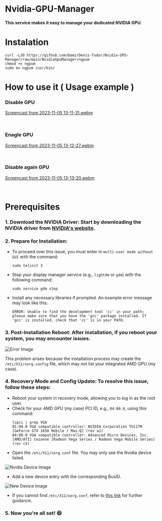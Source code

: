 # Nvidia-GPU-Manager
#### This service makes it easy to manage your dedicated NVIDIA GPU.

# Instalation
```shell
curl -LJO https://github.com/DamirDenis-Tudor/Nvidia-GPU-Manager/raw/main/NvidiaGpuManager/ngpum
chmod +x ngpum
sudo mv ngpum /usr/bin/
```

# How to use it ( Usage example )
### Disable GPU
[Screencast from 2023-11-05 13-11-31.webm](https://github.com/DamirDenis-Tudor/Nvidia-GPU-Manager/assets/101417927/bd74a0cf-5d17-4aea-9602-86cf14b46805)

<br>

### Enagle GPU
[Screencast from 2023-11-05 13-12-27.webm](https://github.com/DamirDenis-Tudor/Nvidia-GPU-Manager/assets/101417927/76f0d3cb-4965-441d-853b-68d63910cabd)

<br>

### Disable again GPU
[Screencast from 2023-11-05 13-13-20.webm](https://github.com/DamirDenis-Tudor/Nvidia-GPU-Manager/assets/101417927/303c0291-fd26-4b7a-a0df-776eaab285ce)

<br>

# Prerequisites

### 1. **Download the NVIDIA Driver:** Start by downloading the NVIDIA driver from [NVIDIA's website](https://www.nvidia.com/download/index.aspx).

### 2. **Prepare for Installation:**
   - To proceed over this issue, you must enter in `multi-user mode without GUI` with the command:
     ```shell
     sudo telinit 3
     ```
   - Stop your display manager service (e.g., `lightdm` or `gdm`) with the following command:
     ```shell
     sudo service gdm stop
     ```
   - Install any necessary libraries if prompted. An example error message may look like this:
     ```shell
     ERROR: Unable to find the development tool 'cc' in your path; please make sure that you have the 'gcc' package installed. If 'gcc' is installed, check that 'cc' is in your PATH.
     ```

### 3. **Post-Installation Reboot:** After installation, if you reboot your system, you may encounter issues.

   ![Error Image](https://github.com/DamirDenis-Tudor/Nvidia-GPU-Manager/assets/101417927/6642cb9e-e616-4b07-9d94-de98a2a0b95c)

   This problem arises because the installation process may create the `/etc/X11/xorg.config` file, which may not list your integrated AMD GPU (my case).

### 4. **Recovery Mode and Config Update:** To resolve this issue, follow these steps:
   - Reboot your system in recovery mode, allowing you to log in as the root user.
   - Check for your AMD GPU (my case) PCI ID, e.g., `04:00.0`, using this command:
     ```shell
     lspci | grep VGA
     01:00.0 VGA compatible controller: NVIDIA Corporation TU117M [GeForce GTX 1650 Mobile / Max-Q] (rev a1)
     04:00.0 VGA compatible controller: Advanced Micro Devices, Inc. [AMD/ATI] Cezanne [Radeon Vega Series / Radeon Vega Mobile Series] (rev c5)
     ```
   - Open the `/etc/X11/xorg.conf` file. You may only see the Nvidia device listed.

   ![Nvidia Device Image](https://github.com/DamirDenis-Tudor/Nvidia-GPU-Manager/assets/101417927/91d0963e-2bb0-48c9-9b7c-b8daa1867a7f)

   - Add a new device entry with the corresponding BusID.

   ![New Device Image](https://github.com/DamirDenis-Tudor/Nvidia-GPU-Manager/assets/101417927/bddc0640-ed69-40e3-a905-91e19f5deb08)

   - If you cannot find `/etc/X11/xorg.conf`, refer to [this link](https://www.x.org/releases/current/doc/man/man5/xorg.conf.5.xhtml) for further guidance.

### 5. **Now you're all set! 😄**


